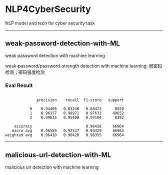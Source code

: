 # **NLP4CyberSecurity**

NLP  model and tech  for cyber security task







---


## **weak-password-detection-with-ML**

weak password detection with machine learning

weak-password/password-strength detection with machine learning; 弱密码检测；密码强度检测

### **Eval Result**

```

              precision    recall  f1-score   support

           0    0.94406   0.83240   0.88472      8920
           1    0.96327   0.98971   0.97631     49652
           2    0.99035   0.95400   0.97184      8392

    accuracy                        0.96428     66964
   macro avg    0.96589   0.92537   0.94429     66964
weighted avg    0.96410   0.96428   0.96355     66964

```


---

## **malicious-url-detection-with-ML**

malicious url detection with machine learning
